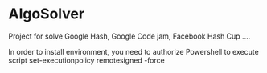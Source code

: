 # AlgoSolver
Project for solve Google Hash, Google Code jam, Facebook Hash Cup ....

In order to install environment, you need to authorize Powershell to execute script
set-executionpolicy remotesigned -force